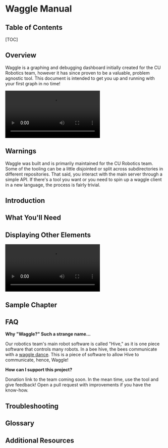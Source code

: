 # Waggle Manual

## Table of Contents

[TOC]

## Overview

Waggle is a graphing and debugging dashboard initially created for the CU Robotics team, however it has since proven to be a valuable, problem agnostic tool. This document is intended to get you up and running with your first graph in no time! 

<video src="demo.MP4"></video>



## Warnings

Waggle was built and is primarily maintained for the CU Robotics team. Some of the tooling can be a little disjointed or split across subdirectories in different repositories. That said, you interact with the main server through a simple API. If there's a tool you want or you need to spin up a waggle client in a new language, the process is fairly trivial. 

## Introduction



## What You'll Need

## Displaying Other Elements

<video src="mat_demo.MP4"></video>


## Sample Chapter

## FAQ

**Why "Waggle?" Such a strange name...**

Our robotics team's main robot software is called "Hive," as it is one piece software that controls many robots. In a bee hive, the bees communicate with a [waggle dance](https://en.wikipedia.org/wiki/Waggle_dance). This is a piece of software to allow Hive to communicate, hence, Waggle!

**How can I support this project?**

Donation link to the team coming soon. In the mean time, use the tool and give feedback! Open a pull request with improvements if you have the know-how. 

## Troubleshooting

## Glossary

## Additional Resources

